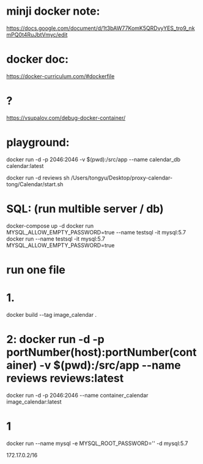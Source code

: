 # minji docker note:
https://docs.google.com/document/d/1t3bAW77KomK5QRDvyYES_tro9_nkmPQ0t4RuJbtVmyc/edit

# docker doc:
https://docker-curriculum.com/#dockerfile

# ?
https://vsupalov.com/debug-docker-container/

# playground:
docker run -d -p 2046:2046 -v  $(pwd):/src/app --name calendar_db calendar:latest

docker run -d reviews sh /Users/tongyu/Desktop/proxy-calendar-tong/Calendar/start.sh


# SQL: (run multible server / db)

docker-compose up -d
docker run MYSQL_ALLOW_EMPTY_PASSWORD=true --name testsql -it mysql:5.7
docker run  --name testsql -it mysql:5.7 MYSQL_ALLOW_EMPTY_PASSWORD=true

# run one file

# 1.
docker build --tag image_calendar .
# 2: docker run -d -p portNumber(host):portNumber(container) -v  $(pwd):/src/app --name reviews reviews:latest
<!-- docker run -d -p 2046:80 -v $(pwd):/src/app --name calendar calendar:latest -->
docker run -d -p 2046:2046 --name container_calendar image_calendar:latest

# 1
docker run --name mysql -e MYSQL_ROOT_PASSWORD='' -d mysql:5.7



172.17.0.2/16


